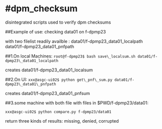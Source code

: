 #dpm_checksum
============

disintegrated scripts used to verify dpm checksums


##Example of use:
checking data01 on f-dpmp23

with two filelist readily availble : data01/f-dpmp23\_data01\_localpath data01/f-dpmp23\_data01\_pnfpath

##1.On local Machines:
`root@f-dpmp23$ bash save\_localsum.sh data01/f-dpmp23\_data01_localpath`

creates data01/f-dpmp23\_data01\_localsum

##2.On UI:
`xxx@asgc-ui02$ python get\_pnf\_sum.py data01/f-dpmp23\_data01\_pnfpath`

creates data01/f-dpmp23\_data01\_pnfsum

##3.some machine with both file
with files in $PWD/f-dpmp23/data01:

`xxx@asgc-ui02$ python compare.py f-dpmp23/data01`

return three kinds of results: missing, denied, corrupted






